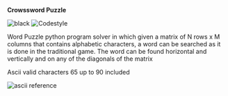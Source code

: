 **Crowssword Puzzle**

![black](https://github.com/selobu/peakyoutest/actions/workflows/black.yml/badge.svg)
![Codestyle](https://img.shields.io/badge/code%20style-black-000000.svg)



Word Puzzle python program solver in which given a matrix of N rows x M columns
that contains alphabetic characters, a word can be searched as it is done in the traditional game.
The word can be found horizontal and vertically and on any of the diagonals of the matrix


Ascii valid characters 65 up to 90 included

![ascii reference](https://upload.wikimedia.org/wikipedia/commons/thumb/1/1b/ASCII-Table-wide.svg/1280px-ASCII-Table-wide.svg.png)
